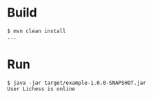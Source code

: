 # Build

    $ mvn clean install
    ...

# Run

    $ java -jar target/example-1.0.0-SNAPSHOT.jar
    User Lichess is online


